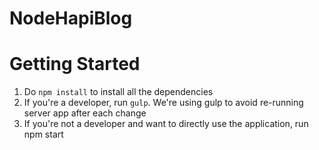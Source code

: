 NodeHapiBlog
============

# Getting Started
1. Do `npm install` to install all the dependencies
2. If you're a developer, run `gulp`. We're using gulp to avoid re-running server app after each change
3. If you're not a developer and want to directly use the application, run npm start